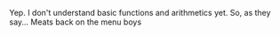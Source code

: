 Yep.  I don't understand basic functions and arithmetics yet.
So, as they say... Meats back on the menu boys
